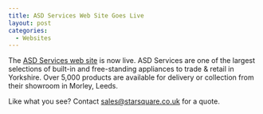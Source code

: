 ```yaml
---
title: ASD Services Web Site Goes Live
layout: post
categories:
  - Websites
---
```

The [ASD Services web site](http://asdservices.co.uk) is now live. ASD Services are one of the largest selections of built-in and free-standing appliances to trade & retail in Yorkshire. Over 5,000 products are available for delivery or collection from their showroom in Morley, Leeds.

Like what you see? Contact sales@starsquare.co.uk for a quote.